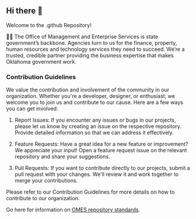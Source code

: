 ## Hi there 👋
Welcome to the .github Repository!

🙋‍♀️ The Office of Management and Enterprise Services is state government’s backbone. Agencies turn to us for the finance, property, human resources and technology services they need to succeed. We’re a trusted, credible partner providing the business expertise that makes Oklahoma government work.

### Contribution Guidelines
We value the contribution and involvement of the community in our organization. Whether you're a developer, designer, or enthusiast, we welcome you to join us and contribute to our cause. Here are a few ways you can get involved:

1. Report Issues: If you encounter any issues or bugs in our projects, please let us know by creating an issue on the respective repository. Provide detailed information so that we can address it effectively.

2. Feature Requests: Have a great idea for a new feature or improvement? We appreciate your input! Open a feature request issue on the relevant repository and share your suggestions.

3. Pull Requests: If you want to contribute directly to our projects, submit a pull request with your changes. We'll review it and work together to merge your contributions.

Please refer to our Contribution Guidelines for more details on how to contribute to our organization.

Go here for information on [OMES repository standards](https://github.com/ok-omes/OMES.RepoStandards.git).


